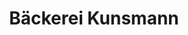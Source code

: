 ---
title: "Bäckerei Kunsmann"
url: /zeltingen-rachtig/baeckerei-kunsmann-uferallee/
shop: Bäckerei
---